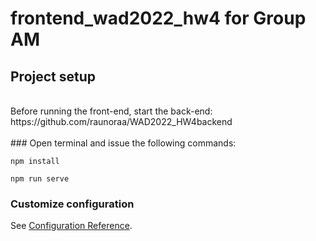 # frontend_wad2022_hw4 for Group AM

## Project setup

<br>
Before running the front-end, start the back-end: https://github.com/raunoraa/WAD2022_HW4backend
<br>
<br>
### Open terminal and issue the following commands:

```
npm install
```

```
npm run serve
```

### Customize configuration
See [Configuration Reference](https://cli.vuejs.org/config/).
